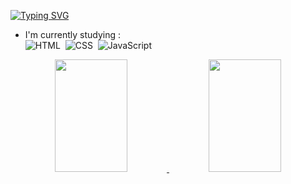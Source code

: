 [![Typing SVG](https://readme-typing-svg.demolab.com?font=Fira+Code&duration=3800&pause=1000&width=435&lines=Hi+dear%F0%9F%91%8B%2CI'm+Henrique+Dias+Ribeiro;Be+Welcome++%F0%9F%98%8A)](https://git.io/typing-svg)

- I'm currently studying : <br>
![HTML](https://img.shields.io/badge/-HTML-05122A?style=flat&logo=HTML5)&nbsp;
![CSS](https://img.shields.io/badge/-CSS-05122A?style=flat&logo=CSS3&logoColor=1572B6)&nbsp;
![JavaScript](https://img.shields.io/badge/-JavaScript-05122A?style=flat&logo=javascript)&nbsp;

<div align="center">
  <a href="https://github.com/HDR628">
  <img height="180em" img width="48%" src="https://github-readme-stats.vercel.app/api?username=HDR628&show_icons=true&theme=dark&include_all_commits=true&count_private=true"/>
  <img height="180em" img width="48%" src="https://github-readme-stats.vercel.app/api/top-langs/?username=HDR628&layout=compact&langs_count=7&theme=dark"/>
</div>
